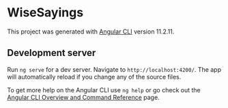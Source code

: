 # WiseSayings

This project was generated with [Angular CLI](https://github.com/angular/angular-cli) version 11.2.11.

## Development server

Run `ng serve` for a dev server. Navigate to `http://localhost:4200/`. The app will automatically reload if you change any of the source files.







To get more help on the Angular CLI use `ng help` or go check out the [Angular CLI Overview and Command Reference](https://angular.io/cli) page.
